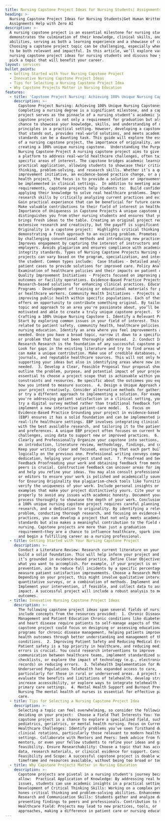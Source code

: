 ```yaml
---
title: Nursing Capstone Project Ideas for Nursing Students| Assignments Help
heading: >-
  Nursing Capstone Project Ideas for Nursing Students|Get Human Written
  Assignments Help with Zero AI
description: >-
  A nursing capstone project is an essential milestone for nursing students. It
  demonstrates the culmination of their knowledge, clinical skills, and research
  abilities, serving as both a learning experience and a showcase of competency.
  Choosing a capstone project topic can be challenging, especially when it needs
  to be both relevant and impactful. In this article, we’ll explore various
  nursing capstone project ideas for nursing students and discuss how you can
  pick a topic that will benefit your career.
layout: services
bullet_points:
  - Getting Started with Your Nursing Capstone Project
  - Innovative Nursing Capstone Project Ideas
  - Tips for Selecting a Nursing Capstone Project Idea
  - Why Capstone Projects Matter in Nursing Education
features:
  - title: 'Capstone Project Nursing: Achieving 100% Unique Nursing Capstones'
    description: >-
      Capstone Project Nursing: Achieving 100% Unique Nursing Capstones 
      Completing a nursing degree is a significant milestone, and a capstone
      project serves as the pinnacle of a nursing student’s academic journey. A
      capstone project is not only a requirement for graduation but also a
      chance to showcase your knowledge, skills, and understanding of nursing
      principles in a practical setting. However, developing a capstone project
      that stands out, provides real-world solutions, and meets academic
      standards can be a daunting task. This guide will explore the essentials
      of a nursing capstone project, the importance of originality, and tips for
      creating a 100% unique nursing capstone.  Understanding the Purpose of a
      Nursing Capstone Project A nursing capstone project aims to give students
      a platform to address real-world healthcare challenges, often tailored to
      specific areas of interest. The capstone bridges academic learning with
      practical application, allowing students to showcase their critical
      thinking, problem-solving, and research skills. Whether it’s a quality
      improvement initiative, an evidence-based practice change, or a public
      health project, the focus is to provide a solution or improvement that can
      be implemented in clinical settings.  In addition to meeting academic
      requirements, capstone projects help students to:  Build confidence by
      applying their knowledge to solve real healthcare problems. Improve their
      research skills by critically analyzing current practices and evidence.
      Gain practical experience that can be beneficial for future career growth.
      Make valuable contributions to their field of interest in healthcare. The
      Importance of Uniqueness in Capstone Projects A unique capstone project
      distinguishes you from other nursing students and ensures that your work
      brings fresh ideas to the table. Creating an original project requires
      extensive research and creativity, but the payoff is significant.
      Originality in a capstone project:  Highlights critical thinking by
      demonstrating a fresh approach to an existing problem. Promotes innovation
      by challenging conventional methods and introducing new practices.
      Improves engagement by capturing the interest of instructors and potential
      employers. Avoids plagiarism and ensures compliance with academic
      integrity standards. Types of Nursing Capstone Projects Nursing capstone
      projects can vary based on the program, specialization, and interests of
      the student. Common types include:  Case Studies - Detailed analysis of
      patient cases to provide solutions for improved care. Policy Analyses -
      Examination of healthcare policies and their impacts on patient care.
      Quality Improvement Initiatives - Projects focused on improving patient
      outcomes or facility operations. Evidence-Based Practice Projects -
      Research-based solutions for enhancing clinical practices. Educational
      Programs - Development of training or educational materials for patients
      or healthcare workers. Community Health Initiatives - Projects aimed at
      improving public health within specific populations. Each of these types
      offers an opportunity to contribute something original. By tailoring the
      topic and approach to an area you're passionate about, you’ll be more
      motivated and able to create a truly unique capstone project.  Steps to
      Crafting a 100% Unique Nursing Capstone 1. Identify a Relevant Problem
      Start by exploring common issues in your field of interest. This might be
      related to patient safety, community health, healthcare policies, or
      nursing education. Identify an area where you feel improvements are
      needed. Once you have a broad topic, narrow it down to a specific question
      or problem that has not been thoroughly addressed.  2. Conduct In-Depth
      Research Research is the foundation of any successful capstone project.
      Look for gaps in the existing literature and try to find areas where you
      can make a unique contribution. Make use of credible databases, nursing
      journals, and reputable healthcare sources. This will not only help in
      supporting your ideas but also in identifying areas where new insights are
      needed.  3. Develop a Clear, Feasible Proposal Your proposal should
      outline the problem, purpose, and potential impact of your project. It is
      essential to choose a project scope that is achievable within your time
      constraints and resources. Be specific about the outcomes you expect and
      how you intend to measure success.  4. Design a Unique Approach Approach
      your project creatively. Consider alternative methods for gathering data,
      or try a different approach to implementing a solution. For example, if
      you're addressing patient satisfaction in a clinical setting, you might
      try a digital survey method rather than traditional feedback forms, or
      implement a new interactive patient-care model.  5. Focus on
      Evidence-Based Practice Grounding your project in evidence-based practice
      (EBP) ensures it has a solid foundation and can be implemented in
      real-life healthcare settings. EBP involves integrating clinical expertise
      with the best available research, and tailoring it to the patient's needs
      and preferences. A unique EBP project often focuses on current healthcare
      challenges, using data to support new or improved practices.  6. Write
      Clearly and Professionally Organize your capstone into sections, including
      an introduction, literature review, methodology, findings, and conclusion.
      Keep your writing clear and focused, ensuring that each part builds
      logically on the previous one. Professional writing conveys competence and
      dedication, helping your project stand out.  7. Proofread and Seek
      Feedback Proofreading your work and obtaining feedback from mentors or
      peers is crucial. Constructive feedback can uncover areas for improvement
      and help you refine your ideas. You may also consult professional tutors
      or editors to ensure your work is polished and academically sound.  Tips
      for Ensuring Originality Use plagiarism-check tools like Turnitin to
      verify the uniqueness of your work. Include personal insights or case
      examples that make your project distinctively yours. Cite your sources
      properly to avoid any issues with academic honesty. Document your research
      process thoroughly to showcase the depth of your work. Conclusion Creating
      a 100% unique nursing capstone project requires careful planning,
      research, and a dedication to originality. By identifying a relevant
      problem, conducting thorough research, and focusing on evidence-based
      practices, you can develop a project that not only meets academic
      standards but also makes a meaningful contribution to the field of
      nursing. Capstone projects are more than just a graduation
      requirement—they are a chance to influence healthcare, spark innovation,
      and begin a fulfilling career as a nursing professional.
  - title: Getting Started with Your Nursing Capstone Project
    description: >-
      Conduct a Literature Review: Research current literature on your topic to
      build a solid foundation. This will help inform your project and ensure
      it’s grounded in evidence-based practice. Define Clear Objectives: Outline
      what you want to accomplish. For example, if your project is on fall
      prevention, aim to reduce fall incidents by a specific percentage or
      measure patient satisfaction improvements. Choose a Research Methodology:
      Depending on your project, this might involve qualitative interviews,
      quantitative surveys, or a combination of methods. Implement and Analyze:
      Implement your intervention, if feasible, and collect data to assess its
      impact. A successful project will include a robust analysis to measure
      outcomes.
  - title: Innovative Nursing Capstone Project Ideas
    description: >-
      The following capstone project ideas span several fields of nursing and
      include concepts from the resources provided:  1. Chronic Disease
      Management and Patient Education Chronic conditions like diabetes, asthma,
      and heart disease require patients to self-manage aspects of their care. A
      capstone project could focus on designing or assessing educational
      programs for chronic disease management, helping patients improve their
      health outcomes through better understanding and management of their
      conditions.  2. Improving Patient Safety and Reducing Medical Errors
      Patient safety is a top priority in healthcare, and reducing medical
      errors is crucial. You could research interventions to improve
      communication between healthcare teams, implement standardized safety
      checklists, or explore the impact of technology (e.g., electronic health
      records) on reducing errors.  3. Telehealth Implementation for Rural and
      Underserved Populations Telehealth has expanded access to care,
      particularly for those in rural or underserved areas. A project could
      evaluate the benefits and limitations of telehealth, develop strategies to
      increase accessibility, or explore ways to integrate telehealth into
      primary care settings.  4. Mental Health Support and Burnout Prevention in
      Nursing The mental health of nurses is essential for effective patient
      care. 
  - title: Tips for Selecting a Nursing Capstone Project Idea
    description: >-
      Selecting a topic can feel overwhelming, so consider the following when
      deciding on your project:  Choose a Field That Interests You: Your
      capstone project is a chance to explore a specialized field, such as
      pediatrics, geriatrics, or mental health nursing. Focus on Current
      Healthcare Challenges: Identify problems you’ve seen firsthand during
      clinical rotations, particularly those relevant to modern healthcare
      settings. Collaborate with Mentors and Peers: Seek advice from faculty,
      mentors, or even your fellow students to refine your ideas and gauge
      feasibility. Ensure Researchability: Choose a topic that has accessible
      data, research materials, or clinical evidence for support. Consider
      Feasibility and Scope: A successful capstone project is doable within the
      timeframe and resources available, without being too broad or too narrow.
  - title: Why Capstone Projects Matter in Nursing Education
    description: >-
      Capstone projects are pivotal in a nursing student's journey because they
      allow:  Practical Application of Knowledge: By addressing real healthcare
      issues, students can use academic insights in a practical setting.
      Development of Critical Thinking Skills: Working on a complex problem
      hones critical thinking and problem-solving abilities. Enhancement of
      Research and Communication Skills: Students gather and analyze data, often
      presenting findings to peers and professionals. Contribution to the
      Healthcare Field: Projects may lead to new practices, tools, or
      approaches, making a difference in patient care or nursing education.
---
```


